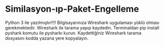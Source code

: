 # Similasyon-ıp-Paket-Engelleme
Python 3 ile yazılmıştır!!!!
Bilgisayarınıza Wireshark uygulaması yüklü olması gerekmektedir.
Wireshark ile tarama yapıp kaydedin.
Terminaldan pip install pyshark komutu ile pysharkı kurun.
Kaydettiğiniz Wireshark tarama dosyasını kodda yazana yere kopyalayın.


